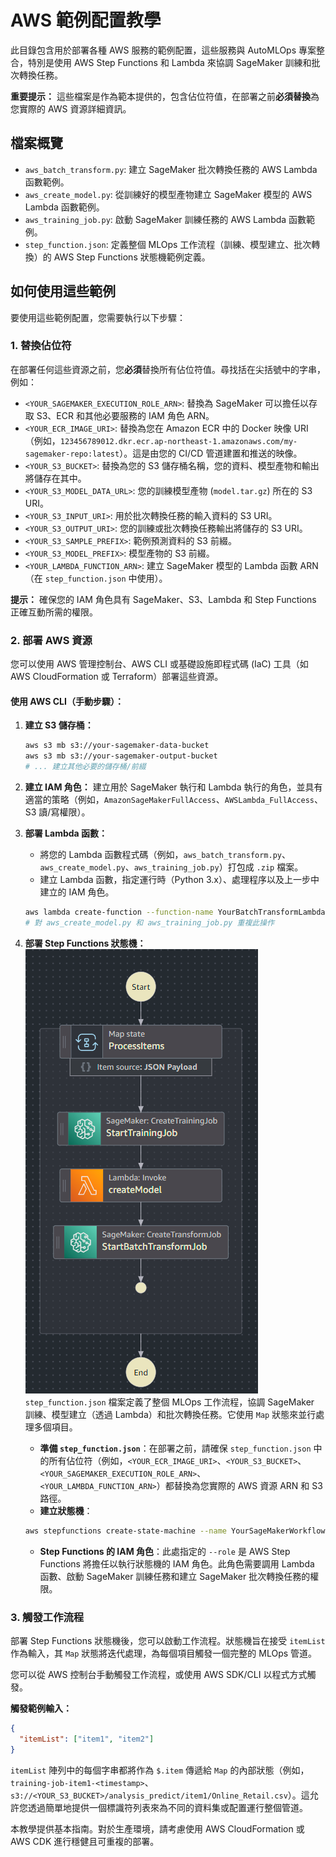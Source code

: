 # AWS 範例配置教學

此目錄包含用於部署各種 AWS 服務的範例配置，這些服務與 AutoMLOps 專案整合，特別是使用 AWS Step Functions 和 Lambda 來協調 SageMaker 訓練和批次轉換任務。

**重要提示：** 這些檔案是作為範本提供的，包含佔位符值，在部署之前**必須替換**為您實際的 AWS 資源詳細資訊。

## 檔案概覽

*   `aws_batch_transform.py`: 建立 SageMaker 批次轉換任務的 AWS Lambda 函數範例。
*   `aws_create_model.py`: 從訓練好的模型產物建立 SageMaker 模型的 AWS Lambda 函數範例。
*   `aws_training_job.py`: 啟動 SageMaker 訓練任務的 AWS Lambda 函數範例。
*   `step_function.json`: 定義整個 MLOps 工作流程（訓練、模型建立、批次轉換）的 AWS Step Functions 狀態機範例定義。

## 如何使用這些範例

要使用這些範例配置，您需要執行以下步驟：

### 1. 替換佔位符

在部署任何這些資源之前，您**必須**替換所有佔位符值。尋找括在尖括號中的字串，例如：

*   `<YOUR_SAGEMAKER_EXECUTION_ROLE_ARN>`: 替換為 SageMaker 可以擔任以存取 S3、ECR 和其他必要服務的 IAM 角色 ARN。
*   `<YOUR_ECR_IMAGE_URI>`: 替換為您在 Amazon ECR 中的 Docker 映像 URI（例如，`123456789012.dkr.ecr.ap-northeast-1.amazonaws.com/my-sagemaker-repo:latest`）。這是由您的 CI/CD 管道建置和推送的映像。
*   `<YOUR_S3_BUCKET>`: 替換為您的 S3 儲存桶名稱，您的資料、模型產物和輸出將儲存在其中。
*   `<YOUR_S3_MODEL_DATA_URL>`: 您的訓練模型產物 (`model.tar.gz`) 所在的 S3 URI。
*   `<YOUR_S3_INPUT_URI>`: 用於批次轉換任務的輸入資料的 S3 URI。
*   `<YOUR_S3_OUTPUT_URI>`: 您的訓練或批次轉換任務輸出將儲存的 S3 URI。
*   `<YOUR_S3_SAMPLE_PREFIX>`: 範例預測資料的 S3 前綴。
*   `<YOUR_S3_MODEL_PREFIX>`: 模型產物的 S3 前綴。
*   `<YOUR_LAMBDA_FUNCTION_ARN>`: 建立 SageMaker 模型的 Lambda 函數 ARN（在 `step_function.json` 中使用）。

**提示：** 確保您的 IAM 角色具有 SageMaker、S3、Lambda 和 Step Functions 正確互動所需的權限。

### 2. 部署 AWS 資源

您可以使用 AWS 管理控制台、AWS CLI 或基礎設施即程式碼 (IaC) 工具（如 AWS CloudFormation 或 Terraform）部署這些資源。

#### 使用 AWS CLI（手動步驟）：

1.  **建立 S3 儲存桶：**
    ```bash
    aws s3 mb s3://your-sagemaker-data-bucket
    aws s3 mb s3://your-sagemaker-output-bucket
    # ... 建立其他必要的儲存桶/前綴
    ```

2.  **建立 IAM 角色：** 建立用於 SageMaker 執行和 Lambda 執行的角色，並具有適當的策略（例如，`AmazonSageMakerFullAccess`、`AWSLambda_FullAccess`、S3 讀/寫權限）。

3.  **部署 Lambda 函數：**
    *   將您的 Lambda 函數程式碼（例如，`aws_batch_transform.py`、`aws_create_model.py`、`aws_training_job.py`）打包成 `.zip` 檔案。
    *   建立 Lambda 函數，指定運行時（Python 3.x）、處理程序以及上一步中建立的 IAM 角色。
    ```bash
    aws lambda create-function --function-name YourBatchTransformLambda --runtime python3.9 --zip-file fileb://your_batch_transform_lambda.zip --handler aws_batch_transform.lambda_handler --role arn:aws:iam::123456789012:role/YourLambdaExecutionRole
    # 對 aws_create_model.py 和 aws_training_job.py 重複此操作
    ```

4.  **部署 Step Functions 狀態機：**
    ![Your Step Function Diagram Description](images/test-4.png)
    `step_function.json` 檔案定義了整個 MLOps 工作流程，協調 SageMaker 訓練、模型建立（透過 Lambda）和批次轉換任務。它使用 `Map` 狀態來並行處理多個項目。

    *   **準備 `step_function.json`**：在部署之前，請確保 `step_function.json` 中的所有佔位符（例如，`<YOUR_ECR_IMAGE_URI>`、`<YOUR_S3_BUCKET>`、`<YOUR_SAGEMAKER_EXECUTION_ROLE_ARN>`、`<YOUR_LAMBDA_FUNCTION_ARN>`）都替換為您實際的 AWS 資源 ARN 和 S3 路徑。
    *   **建立狀態機**：
    ```bash
    aws stepfunctions create-state-machine --name YourSageMakerWorkflow --definition file://step_function.json --role arn:aws:iam::123456789012:role/YourStepFunctionsExecutionRole
    ```
    *   **Step Functions 的 IAM 角色**：此處指定的 `--role` 是 AWS Step Functions 將擔任以執行狀態機的 IAM 角色。此角色需要調用 Lambda 函數、啟動 SageMaker 訓練任務和建立 SageMaker 批次轉換任務的權限。

### 3. 觸發工作流程

部署 Step Functions 狀態機後，您可以啟動工作流程。狀態機旨在接受 `itemList` 作為輸入，其 `Map` 狀態將迭代處理，為每個項目觸發一個完整的 MLOps 管道。

您可以從 AWS 控制台手動觸發工作流程，或使用 AWS SDK/CLI 以程式方式觸發。

**觸發範例輸入：**
```json
{
  "itemList": ["item1", "item2"]
}
```
`itemList` 陣列中的每個字串都將作為 `$.item` 傳遞給 `Map` 的內部狀態（例如，`training-job-item1-<timestamp>`、`s3://<YOUR_S3_BUCKET>/analysis_predict/item1/Online_Retail.csv`）。這允許您透過簡單地提供一個標識符列表來為不同的資料集或配置運行整個管道。


本教學提供基本指南。對於生產環境，請考慮使用 AWS CloudFormation 或 AWS CDK 進行穩健且可重複的部署。

